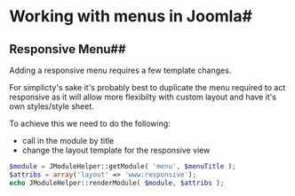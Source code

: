 # Working with menus in Joomla#

## Responsive Menu##

Adding a responsive menu requires a few template changes.

For simplicty's sake it's probably best to duplicate the menu required to act responsive as it will allow more flexibilty with custom layout and have it's own styles/style sheet.

To achieve this we need to do the following:

- call in the module by title
- change the layout template for the responsive view

``` php
$module = JModuleHelper::getModule( 'menu', $menuTitle );
$attribs = array('layout' => 'www:responsive');
echo JModuleHelper::renderModule( $module, $attribs );
```

